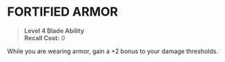﻿# FORTIFIED ARMOR

> **Level 4 Blade Ability**  
> **Recall Cost:** 0

While you are wearing armor, gain a +2 bonus to your damage thresholds.
